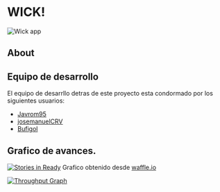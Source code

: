 
# WICK!
![Wick app](https://farm2.staticflickr.com/1638/24748868795_856a618b16_m.jpg)
## About

## Equipo de desarrollo
El equipo de desarrllo detras de este proyecto esta condormado por los siguientes usuarios:
* [Javrom95](https://github.com/Javrom95)
* [josemanuelCRV](https://github.com/josemanuelCRV)
* [Bufigol](https://github.com/Bufigol)

## Grafico de avances.
[![Stories in Ready](https://badge.waffle.io/Bufigol/YeepApp.png?label=ready&title=Ready)](https://waffle.io/Bufigol/YeepApp)
Grafico obtenido desde [waffle.io](https://waffle.io/)

[![Throughput Graph](https://graphs.waffle.io/Bufigol/YeepApp/throughput.svg)](https://waffle.io/Bufigol/YeepApp/metrics)
